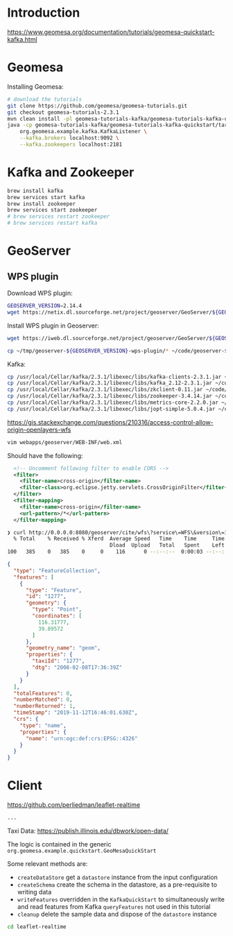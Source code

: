 # Introduction

https://www.geomesa.org/documentation/tutorials/geomesa-quickstart-kafka.html

# Geomesa

Installing Geomesa:

```sh
# download the tutorials
git clone https://github.com/geomesa/geomesa-tutorials.git
git checkout geomesa-tutorials-2.3.1
mvn clean install -pl geomesa-tutorials-kafka/geomesa-tutorials-kafka-quickstart -am
java -cp geomesa-tutorials-kafka/geomesa-tutorials-kafka-quickstart/target/geomesa-tutorials-kafka-quickstart-2.3.1.jar \
    org.geomesa.example.kafka.KafkaListener \
    --kafka.brokers localhost:9092 \
    --kafka.zookeepers localhost:2181
```

# Kafka and Zookeeper

```sh
brew install kafka
brew services start kafka
brew install zookeeper
brew services start zookeeper
# brew services restart zookeeper
# brew services restart kafka
```

# GeoServer

## WPS plugin

Download WPS plugin:

```sh
GEOSERVER_VERSION=2.14.4
wget https://netix.dl.sourceforge.net/project/geoserver/GeoServer/${GEOSERVER_VERSION}/geoserver-${GEOSERVER_VERSION}-bin.zip

```

Install WPS plugin in Geoserver:

```sh
wget https://iweb.dl.sourceforge.net/project/geoserver/GeoServer/${GEOSERVER_VERSION}/extensions/geoserver-${GEOSERVER_VERSION}-wps-plugin.zip

cp ~/tmp/geoserver-${GEOSERVER_VERSION}-wps-plugin/* ~/code/geoserver-${GEOSERVER_VERSION}/webapps/geoserver/WEB-INF/lib
```

Kafka:

```sh
cp /usr/local/Cellar/kafka/2.3.1/libexec/libs/kafka-clients-2.3.1.jar ~/code/geoserver-${GEOSERVER_VERSION}/webapps/geoserver/WEB-INF/lib
cp /usr/local/Cellar/kafka/2.3.1/libexec/libs/kafka_2.12-2.3.1.jar ~/code/geoserver-${GEOSERVER_VERSION}/webapps/geoserver/WEB-INF/lib
cp /usr/local/Cellar/kafka/2.3.1/libexec/libs/zkclient-0.11.jar ~/code/geoserver-${GEOSERVER_VERSION}/webapps/geoserver/WEB-INF/lib
cp /usr/local/Cellar/kafka/2.3.1/libexec/libs/zookeeper-3.4.14.jar ~/code/geoserver-${GEOSERVER_VERSION}/webapps/geoserver/WEB-INF/lib
cp /usr/local/Cellar/kafka/2.3.1/libexec/libs/metrics-core-2.2.0.jar ~/code/geoserver-${GEOSERVER_VERSION}/webapps/geoserver/WEB-INF/lib
cp /usr/local/Cellar/kafka/2.3.1/libexec/libs/jopt-simple-5.0.4.jar ~/code/geoserver-${GEOSERVER_VERSION}/webapps/geoserver/WEB-INF/lib
```


https://gis.stackexchange.com/questions/210316/access-control-allow-origin-openlayers-wfs

```sh
vim webapps/geoserver/WEB-INF/web.xml
```

Should have the following:

```xml
  <!-- Uncomment following filter to enable CORS -->
  <filter>
    <filter-name>cross-origin</filter-name>
    <filter-class>org.eclipse.jetty.servlets.CrossOriginFilter</filter-class>
  </filter>
  <filter-mapping>
    <filter-name>cross-origin</filter-name>
    <url-pattern>/*</url-pattern>
  </filter-mapping>
```


```sh
❯ curl http://0.0.0.0:8080/geoserver/cite/wfs\?service\=WFS\&version\=1.1.0\&request\=GetFeature\&typeName\=cite:tdrive-quickstart\&outputFormat\=application/json | jq
  % Total    % Received % Xferd  Average Speed   Time    Time     Time  Current
                                 Dload  Upload   Total   Spent    Left  Speed
100   385    0   385    0     0    116      0 --:--:--  0:00:03 --:--:--   116
```

```json
{
  "type": "FeatureCollection",
  "features": [
    {
      "type": "Feature",
      "id": "1277",
      "geometry": {
        "type": "Point",
        "coordinates": [
          116.31777,
          39.89572
        ]
      },
      "geometry_name": "geom",
      "properties": {
        "taxiId": "1277",
        "dtg": "2008-02-08T17:36:39Z"
      }
    }
  ],
  "totalFeatures": 0,
  "numberMatched": 0,
  "numberReturned": 1,
  "timeStamp": "2019-11-12T16:46:01.630Z",
  "crs": {
    "type": "name",
    "properties": {
      "name": "urn:ogc:def:crs:EPSG::4326"
    }
  }
}
```

# Client

https://github.com/perliedman/leaflet-realtime

```sh
...
```

Taxi Data: https://publish.illinois.edu/dbwork/open-data/

The logic is contained in the generic `org.geomesa.example.quickstart.GeoMesaQuickStart`

Some relevant methods are:

* `createDataStore` get a `datastore` instance from the input configuration
* `createSchema` create the schema in the datastore, as a pre-requisite to writing data
* `writeFeatures` overridden in the `KafkaQuickStart` to simultaneously write and read features from Kafka
`queryFeatures` not used in this tutorial
* `cleanup` delete the sample data and dispose of the `datastore` instance


```sh
cd leaflet-realtime

```
